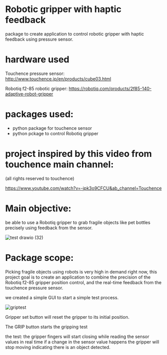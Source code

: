 # Robotic gripper with haptic feedback 

package to create application to control robotic gripper with haptic feedback using pressure sensor.

# hardware used

Touchence pressure sensor: http://www.touchence.jp/en/products/cube03.html

Robotiq f2-85 robotic gripper: https://robotiq.com/products/2f85-140-adaptive-robot-gripper


# packages used: 

- python package for touchence sensor 
- python pckage to control Robotiq gripper 

# project inspired by this video from touchence main channel: 

(all rights reserved to touchence) 

https://www.youtube.com/watch?v=-jpk3o9CFCU&ab_channel=Touchence


# Main objective: 

be able to use a Robotiq gripper to grab fragile objects like pet bottles precisely using feedback from the sensor.


![test drawio (32)](https://user-images.githubusercontent.com/47193436/159449218-03cf6de2-749e-44f5-8f27-fe24671a5fbc.png)




# Package scope:  

Picking fragile objects using robots is very high in demand right now, this project goal is to create an application to combine the precision of the Robotiq f2-85 gripper position control, and the real-time feedback from the touchence pressure sensor.

we created a simple GUI to start a simple test process.


![griptest](https://github.com/NizarMhatli/Robotic_gripper_with_haptic_feedback/assets/47193436/8448b67f-9bf3-4897-bc25-16e887c52256)


Gripper set button will reset the gripper to its initial position.

The GRIP button starts the gripping test 

the test: the gripper fingers will start closing while reading the sensor values in real time if a change in the sensor value happens the gripper will stop moving indicating there is an object detected.
